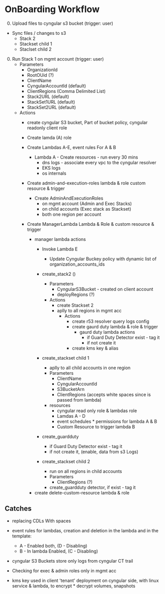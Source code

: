 
# OnBoarding Workflow

0. Upload files to cyngular s3 bucket (trigger: user)
  * Sync files / changes to s3
    * Stack 2
    * Stackset child 1
    * Staclset child 2
0. Run Stack 1 on mgmt account (trigger: user)
    * Parameters
      * OrganizationId
      * RootOUid (?)
      * ClientName
      * CyngularAccountId (default)
      * ClientRegions (Comma Delimited List)
      * Stack2URL (default)
      * StackSet1URL (default)
      * StackSet2URL (default)
    * Actions
      * create cyngular S3 bucket, Part of bucket policy, cyngular readonly client role
      
      * Create lamda (A) role

      * Create Lambdas A-E, event rules For A & B
        * Lambda A - Create resources - run every 30 mins
          * dns logs - associate every vpc to the cyngular resolver
          * EKS logs
          * os internals

      * Create admin-and-execution-roles lambda & role custom resource & trigger
        * Create AdminAndExecutionRoles 
          * on mgmt account (Admin and Exec Stacks)
          * on child accounts (Exec stack as Stackset) 
          * both one region per account

      * Create ManagerLambda Lambda & Role & custom resource & trigger
        * manager lambda actions
          * Invoke Lambda E
            * Update Cyngular Buckey policy with dynamic list of organization_accounts_ids

          * create_stack2 ()
            * Parameters
              * CyngularS3Bucket - created on client account
              * deployRegions (?)
            * Actions
              * create Stackset 2 
              * aplly to all regions in mgmt acc
                * Actions
                  * create r53 resolver query logs config
                  * create gaurd duty lambda & role & trigger
                    * gaurd duty lambda actions
                      * if Guard Duty Detector exist - tag it
                      * if not create it
                  * create kms key & alias

          * create_stackset child 1
            * aplly to all child accounts in one region
            * Parameters  
              * ClientName
              * CyngularAccountId
              * S3BucketArn
              * ClientRegions (accepts white spaces since is passed from lambda)
            * resources
              * cyngular read only role & lambdas role
              * Lamdas A - D
              * event schedules * permissions for lambda A & B
              * Custom Resource to trigger lambda B

          * create_guardduty
            * if Guard Duty Detector exist - tag it
            * if not create it, (enable, data from s3 Logs)

          * create_stackset child 2
            * run on all regions in child accounts 
            * Parameters  
              * ClientRegions (?)
            * create_guardduty detector, if exist - tag it
        * create delete-custom-resource lambda & role

## Catches
  * replacing CDLs With spaces
  * event rules for lambdas, creation and deletion in the lambda and in the template:
    * A - Enabled both, (D - Disabling)
    * B - In lambda Enabled, (C - Disabling)
  * cyngular S3 Buckets store only logs from cyngular CT trail 
  * Checking for exec & admin roles only in mgmt acc

  * kms key used in client 'tenant' deployment on cyngular side, with linux service & lambda, to encrypt * decrypt volumes, snapshots 